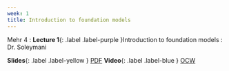 ```yaml
---
week: 1
title: Introduction to foundation models
---
```


Mehr 4
: **Lecture 1**{: .label .label-purple }Introduction to foundation models
  : Dr. Soleymani

  **Slides**{: .label .label-yellow } [PDF](../assets/lectures/Introduction.pdf)
  **Video**{: .label .label-blue } [OCW](https://ocw.sharif.edu/course/524/session/id/10625)